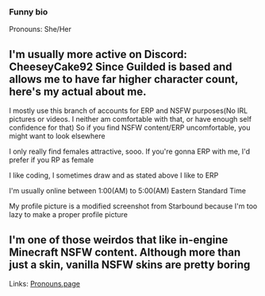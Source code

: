 ### Funny bio
Pronouns: She/Her

I'm usually more active on Discord: CheeseyCake92
Since Guilded is based and allows me to have far higher character count, here's my actual about me.
----------------------------------------------------------
I mostly use this branch of accounts for ERP and NSFW purposes(No IRL pictures or videos. I neither am comfortable with that, or have enough self confidence for that)
So if you find NSFW content/ERP uncomfortable, you might want to look elsewhere

I only really find females attractive, sooo. If you're gonna ERP with me, I'd prefer if you RP as female

I like coding, I sometimes draw and as stated above I like to ERP

I'm usually online between 1:00(AM) to 5:00(AM) Eastern Standard Time

My profile picture is a modified screenshot from Starbound because I'm too lazy to make a proper profile picture

I'm one of those weirdos that like in-engine Minecraft NSFW content. Although more than just a skin, vanilla NSFW skins are pretty boring
----------------------------------------------------------
Links:
[Pronouns.page](https://en.pronouns.page/@cheeseycake923)
